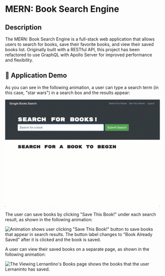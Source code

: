 # MERN: Book Search Engine

## Description

The MERN: Book Search Engine is a full-stack web application that allows users to search for books, save their favorite books, and view their saved books list. Originally built with a RESTful API, this project has been refactored to use GraphQL with Apollo Server for improved performance and flexibility.

## 🎥 Application Demo

As you can see in the following animation, a user can type a search term (in this case, "star wars") in a search box and the results appear:

![Animation shows "star wars" typed into a search box and books about Star Wars appearing as results.](./assets/demo-01.gif)

The user can save books by clicking "Save This Book!" under each search result, as shown in the following animation:

![Animation shows user clicking "Save This Book!" button to save books that appear in search results. The button label changes to "Book Already Saved" after it is clicked and the book is saved.](./assets/demo-02.gif)

A user can view their saved books on a separate page, as shown in the following animation:

![The Viewing Lernantino's Books page shows the books that the user Lernaninto has saved.](./assets/demo-03.gif)
